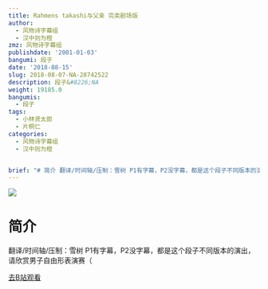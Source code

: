 ```yaml
---
title: Rahmens takashi与父亲 完卖剧场版
author:
  - 风物诗字幕组
  - 汉中则为橙
zmz: 风物诗字幕组
publishdate: '2001-01-03'
bangumi: 段子
date: '2018-08-15'
slug: 2018-08-07-NA-28742522
description: 段子&#8226;NA
weight: 19185.0
bangumis:
  - 段子
tags:
  - 小林贤太郎
  - 片桐仁
categories:
  - 风物诗字幕组
  - 汉中则为橙


brief: "# 简介 翻译/时间轴/压制：雪树 P1有字幕，P2没字幕，都是这个段子不同版本的演出，请欣赏男子自由形表演赛（"
---
```

![](https://i.imgur.com/NK7NRVv.jpg)
# 简介  
翻译/时间轴/压制：雪树
P1有字幕，P2没字幕，都是这个段子不同版本的演出，请欣赏男子自由形表演赛（  

[去B站观看](https://www.bilibili.com/video/av28742522/)
 
